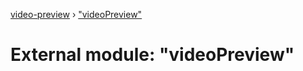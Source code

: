 [video-preview](../README.md) › ["videoPreview"](_videopreview_.md)

# External module: "videoPreview"


